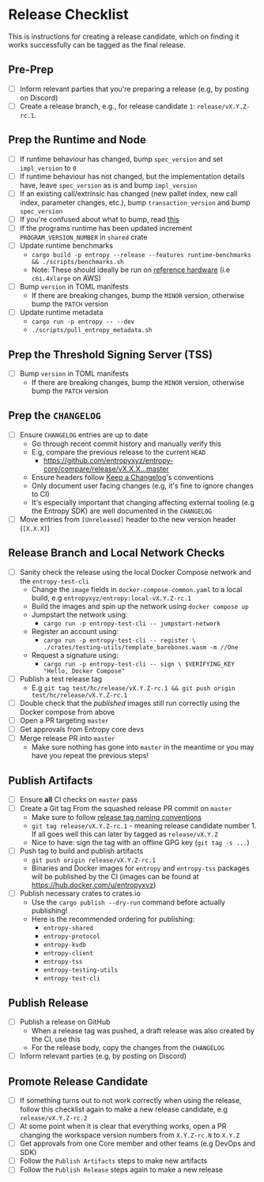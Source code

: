 # Release Checklist

This is instructions for creating a release candidate, which on finding it works successfully can be
tagged as the final release.

## Pre-Prep
- [ ] Inform relevant parties that you're preparing a release (e.g, by posting on Discord)
- [ ] Create a release branch, e.g., for release candidate `1`: `release/vX.Y.Z-rc.1`.

## Prep the Runtime and Node
- [ ] If runtime behaviour has changed, bump `spec_version` and set `impl_version` to `0`
- [ ] If runtime behaviour has not changed, but the implementation details have, leave `spec_version`
  as is and bump `impl_version`
- [ ] If an existing call/extrinsic has changed (new pallet index, new call index, parameter changes,
  etc.), bump `transaction_version` and bump `spec_version`
- [ ] If you're confused about what to bump, read [this](https://paritytech.github.io/polkadot-sdk/master/sp_version/struct.RuntimeVersion.html)
- [ ] If the programs runtime has been updated increment `PROGRAM_VERSION_NUMBER` in `shared` crate
- [ ] Update runtime benchmarks
    - `cargo build -p entropy --release --features runtime-benchmarks && ./scripts/benchmarks.sh`
    - Note: These should ideally be run on [reference hardware](https://wiki.polkadot.network/docs/maintain-guides-how-to-validate-polkadot#reference-hardware) (i.e `c6i.4xlarge` on AWS)
- [ ] Bump `version` in TOML manifests
    - If there are breaking changes, bump the `MINOR` version, otherwise bump the `PATCH` version
- [ ] Update runtime metadata
    - `cargo run -p entropy -- --dev`
    - `./scripts/pull_entropy_metadata.sh`

## Prep the Threshold Signing Server (TSS)
- [ ] Bump `version` in TOML manifests
    - If there are breaking changes, bump the `MINOR` version, otherwise bump the `PATCH` version

## Prep the `CHANGELOG`
- [ ] Ensure `CHANGELOG` entries are up to date
    - Go through recent commit history and manually verify this
    - E.g, compare the previous release to the current `HEAD`
        - https://github.com/entropyxyz/entropy-core/compare/release/vX.X.X...master
    - Ensure headers follow [Keep a Changelog](https://keepachangelog.com/en/1.1.0/)'s conventions
    - Only document user facing changes (e.g, it's fine to ignore changes to CI)
    - It's especially important that changing affecting external tooling (e.g the Entropy SDK) are
      well documented in the `CHANGELOG`
- [ ] Move entries from `[Unreleased]` header to the new version header (`[X.X.X]`)

## Release Branch and Local Network Checks
- [ ] Sanity check the release using the local Docker Compose network and the `entropy-test-cli`
    - Change the `image` fields in `docker-compose-common.yaml` to a local build, e.g
      `entropyxyz/entropy:local-vX.Y.Z-rc.1`
    - Build the images and spin up the network using `docker compose up`
    - Jumpstart the network using:
        - `cargo run -p entropy-test-cli -- jumpstart-network`
    - Register an account using:
        - `cargo run -p entropy-test-cli -- register \
            ./crates/testing-utils/template_barebones.wasm -m //One`
    - Request a signature using:
        - `cargo run -p entropy-test-cli -- sign \
            $VERIFYING_KEY "Hello, Docker Compose"`
- [ ] Publish a test release tag
    - E.g `git tag test/hc/release/vX.Y.Z-rc.1 && git push origin test/hc/release/vX.Y.Z-rc.1`
- [ ] Double check that the _published_ images still run correctly using the Docker compose from
      above
- [ ] Open a PR targeting `master`
- [ ] Get approvals from Entropy core devs
- [ ] Merge release PR into `master`
    - Make sure nothing has gone into `master` in the meantime or you may have you repeat the
      previous steps!

## Publish Artifacts
- [ ] Ensure **all** CI checks on `master` pass
- [ ] Create a Git tag From the squashed release PR commit on `master`
    - Make sure to follow [release tag naming conventions](https://github.com/entropyxyz/meta/wiki/Release-management)
    - `git tag release/vX.Y.Z-rc.1` - meaning release candidate number 1. If all goes well this can
      later by tagged as `release/vX.Y.Z`
    - Nice to have: sign the tag with an offline GPG key (`git tag -s ...`)
- [ ] Push tag to build and publish artifacts
    - `git push origin release/vX.Y.Z-rc.1`
    - Binaries and Docker images for `entropy` and `entropy-tss` packages will be published by the
      CI (images can be found at https://hub.docker.com/u/entropyxyz)
- [ ] Publish necessary crates to crates.io
    - Use the `cargo publish --dry-run` command before actually publishing!
    - Here is the recommended ordering for publishing:
        - `entropy-shared`
        - `entropy-protocol`
        - `entropy-kvdb`
        - `entropy-client`
        - `entropy-tss`
        - `entropy-testing-utils`
        - `entropy-test-cli`

## Publish Release
- [ ] Publish a release on GitHub
    - When a release tag was pushed, a draft release was also created by the CI, use this
    - For the release body, copy the changes from the `CHANGELOG`
- [ ] Inform relevant parties (e.g, by posting on Discord)

## Promote Release Candidate
- [ ] If something turns out to not work correctly when using the release, follow this checklist
      again to make a new release candidate, e.g `release/vX.Y.Z-rc.2`
- [ ] At some point when it is clear that everything works, open a PR changing the workspace version
      numbers from `X.Y.Z-rc.N` to `X.Y.Z`
- [ ] Get approvals from one Core member and other teams (e.g DevOps and SDK)
- [ ] Follow the `Publish Artifacts` steps to make new artifacts
- [ ] Follow the `Publish Release` steps again to make a new release
